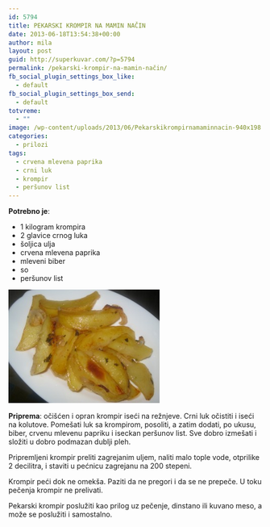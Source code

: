 ```yaml
---
id: 5794
title: PEKARSKI KROMPIR NA MAMIN NAČIN
date: 2013-06-18T13:54:38+00:00
author: mila
layout: post
guid: http://superkuvar.com/?p=5794
permalink: /pekarski-krompir-na-mamin-način/
fb_social_plugin_settings_box_like:
  - default
fb_social_plugin_settings_box_send:
  - default
totvreme:
  - ""
image: /wp-content/uploads/2013/06/Pekarskikrompirnamaminnacin-940x198.jpg
categories:
  - prilozi
tags:
  - crvena mlevena paprika
  - crni luk
  - krompir
  - peršunov list
---
```

**Potrebno je**:

  * 1 kilogram krompira
  * 2 glavice crnog luka
  * šoljica ulja
  * crvena mlevena paprika
  * mleveni biber
  * so
  * peršunov list

<img class="alignnone size-medium wp-image-5795" src="/wp-content/uploads/2013/06/Pekarskikrompirnamaminnacin-300x225.jpg" alt="Pekarskikrompirnamaminnacin" width="300" height="225" /> 

**Priprema**: očišćen i opran krompir iseći na režnjeve. Crni luk očistiti i iseći na kolutove. Pomešati luk sa krompirom, posoliti, a zatim dodati, po ukusu, biber, crvenu mlevenu papriku i iseckan peršunov list. Sve dobro izmešati i složiti u dobro podmazan dublji pleh.

Pripremljeni krompir preliti zagrejanim uljem, naliti malo tople vode, otprilike 2 decilitra, i staviti u pećnicu zagrejanu na 200 stepeni.

Krompir peći dok ne omekša. Paziti da ne pregori i da se ne prepeče. U toku pečenja krompir ne prelivati.

Pekarski krompir poslužiti kao prilog uz pečenje, dinstano ili kuvano meso, a može se poslužiti i samostalno.